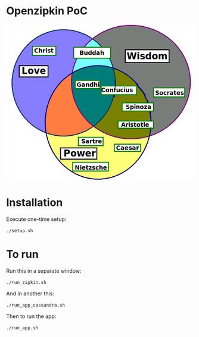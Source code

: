 # Openzipkin PoC

![Alt text](diagram.png?raw=true "Diagram")

# Installation

Execute one-time setup:
	
	./setup.sh
	
# To run

Run this in a separate window: 

	./run_zipkin.sh

And in another this:

	./run_app_cassandra.sh

Then to run the app:

    ./run_app.sh


